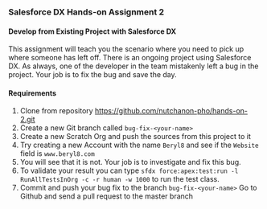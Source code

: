 ### Salesforce DX Hands-on Assignment 2

#### Develop from Existing Project with Salesforce DX

This assignment will teach you the scenario where you need to pick up where someone has left off. There is an ongoing project using Salesforce DX. As always, one of the developer in the team mistakenly left a bug in the project. Your job is to fix the bug and save the day.

#### Requirements
1. Clone from repository https://github.com/nutchanon-pho/hands-on-2.git
2. Create a new Git branch called `bug-fix-<your-name>`
3. Create a new Scratch Org and push the sources from this project to it
4. Try creating a new Account with the name `Beryl8` and see if the `Website` field is `www.beryl8.com`
5. You will see that it is not. Your job is to investigate and fix this bug.
6. To validate your result you can type `sfdx force:apex:test:run -l RunAllTestsInOrg -c -r human -w 1000` to run the test class.
7. Commit and push your bug fix to the branch `bug-fix-<your-name>`
Go to Github and send a pull request to the master branch
